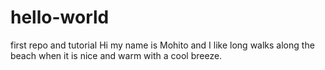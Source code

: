 # hello-world
first repo and tutorial
Hi my name is Mohito and I like long walks along the beach when it is nice and warm with a cool breeze.
